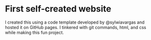 # First self-created website  

I created this using a code template developed by @sylwiavargas and hosted it on GitHub pages. I tinkered with git commands, html, and css while making this fun project. 
